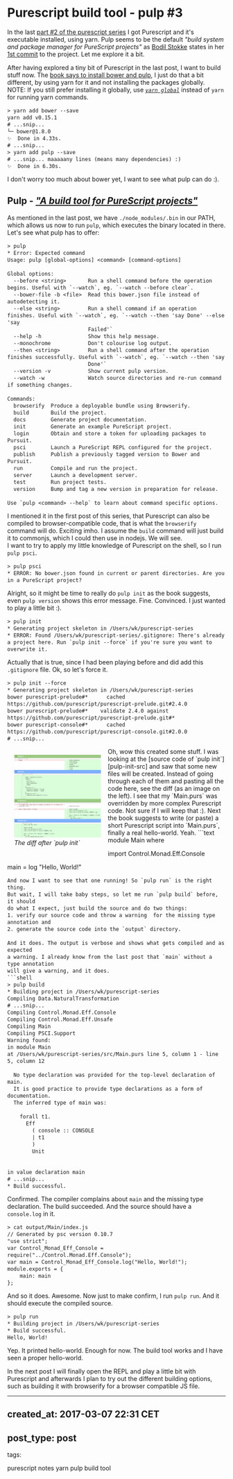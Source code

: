 # Purescript build tool - pulp #3

In the last [part #2 of the purescript series][ps#2] I got Purescript and it's executable
installed, using yarn. Pulp seems to be the default *"build system and package manager for PureScript projects"*
as [Bodil Stokke][bodil] states in her [1st commit][pulp-1st-commit] to the project.
Let me explore it a bit.

[ps#2]: /blog/2017/03/install-purescript-2/
[pulp-1st-commit]: https://github.com/bodil/pulp/blob/3a7d61bd0b110ff92b0d541a1c263e4fb9136fc1/package.json#L4
[bodil]: https://twitter.com/bodil

After having explored a tiny bit of Purescript in the last post, I want to build stuff
now. The [book says to install bower and pulp][book-install], I just do that a bit different, by using 
yarn for it and not installing the packages globally.  
NOTE: If you still prefer installing it globally, use
[*`yarn global`*][yarn-global] instead of `yarn` for running yarn commands.
```shell
> yarn add bower --save
yarn add v0.15.1
# ...snip...
└─ bower@1.8.0
✨  Done in 4.33s.
# ...snip...
> yarn add pulp --save
# ...snip... maaaaany lines (means many dependencies) :)
✨  Done in 6.30s.
```
I don't worry too much about bower yet, I want to see what pulp can do :).

## Pulp - [*"A build tool for PureScript projects"*][pulp]

As mentioned in the last post, we have `./node_modules/.bin` in our PATH,
which allows us now to run `pulp`, which executes the binary located in there.
Let's see what pulp has to offer:
```text
> pulp
* Error: Expected command
Usage: pulp [global-options] <command> [command-options]

Global options:
  --before <string>       Run a shell command before the operation begins. Useful with `--watch`, eg. `--watch --before clear`.
  --bower-file -b <file>  Read this bower.json file instead of autodetecting it.
  --else <string>         Run a shell command if an operation finishes. Useful with `--watch`, eg. `--watch --then 'say Done' --else 'say
                          Failed'`
  --help -h               Show this help message.
  --monochrome            Don't colourise log output.
  --then <string>         Run a shell command after the operation finishes successfully. Useful with `--watch`, eg. `--watch --then 'say
                          Done'`
  --version -v            Show current pulp version.
  --watch -w              Watch source directories and re-run command if something changes.

Commands:
  browserify  Produce a deployable bundle using Browserify.
  build       Build the project.
  docs        Generate project documentation.
  init        Generate an example PureScript project.
  login       Obtain and store a token for uploading packages to Pursuit.
  psci        Launch a PureScript REPL configured for the project.
  publish     Publish a previously tagged version to Bower and Pursuit.
  run         Compile and run the project.
  server      Launch a development server.
  test        Run project tests.
  version     Bump and tag a new version in preparation for release.

Use `pulp <command> --help` to learn about command specific options.
```
I mentioned it in the first post of this series, that Purescript can also be compiled
to browser-compatible code, that is what the `browserify` command will do. Exciting imho.
I assume the `build` command will just build it to commonjs, which I could then use
in nodejs. We will see.  
I want to try to apply my little knowledge of Purescript on the shell, so I run `pulp psci`.
```shell
> pulp psci
* ERROR: No bower.json found in current or parent directories. Are you in a PureScript project?
```
Alright, so it might be time to really do `pulp init` as the book suggests, even `pulp version`
shows this error message. Fine. Convinced. I just wanted to play a little bit :).
```text
> pulp init
* Generating project skeleton in /Users/wk/purescript-series
* ERROR: Found /Users/wk/purescript-series/.gitignore: There's already a project here. Run `pulp init --force` if you're sure you want to overwrite it.
```
Actually that is true, since I had been playing before and did add this `.gitignore`
file. Ok, so let's force it.
```text
> pulp init --force
* Generating project skeleton in /Users/wk/purescript-series
bower purescript-prelude#*      cached https://github.com/purescript/purescript-prelude.git#2.4.0
bower purescript-prelude#*    validate 2.4.0 against https://github.com/purescript/purescript-prelude.git#*
bower purescript-console#*      cached https://github.com/purescript/purescript-console.git#2.0.0
# ...snip...
```
<div style="float: left; padding: 1rem;">
<img src="./pulp-init-diff.jpg" alt="diff after pulp init" width=200 class="sizeup-onhover-image scale4 origin-left-top" />
<br/><em>The diff after `pulp init`</em>
</div>
Oh, wow this created some stuff. I was looking at the 
[source code of `pulp init`][pulp-init-src] and saw that some new files
will be created. Instead of going through each of them and pasting all the code here, 
see the diff (as an image on the left). I see that my `Main.purs` was
overridden by more complex Purescript code. Not sure if I will keep that :).
Next the book suggests to write (or paste) a short Purescript script into `Main.purs`,
finally a real hello-world. Yeah.
```text
module Main where

import Control.Monad.Eff.Console

main = log "Hello, World!"
```
And now I want to see that one running! So `pulp run` is the right thing.
But wait, I will take baby steps, so let me run `pulp build` before, it should 
do what I expect, just build the source and do two things:
1. verify our source code and throw a warning  for the missing type annotation and
2. generate the source code into the `output` directory.

And it does. The output is verbose and shows what gets compiled and as expected
a warning. I already know from the last post that `main` without a type annotation
will give a warning, and it does.
```shell
> pulp build
* Building project in /Users/wk/purescript-series
Compiling Data.NaturalTransformation
# ...snip...
Compiling Control.Monad.Eff.Console
Compiling Control.Monad.Eff.Unsafe
Compiling Main
Compiling PSCI.Support
Warning found:
in module Main
at /Users/wk/purescript-series/src/Main.purs line 5, column 1 - line 5, column 12

  No type declaration was provided for the top-level declaration of main.
  It is good practice to provide type declarations as a form of documentation.
  The inferred type of main was:
                            
    forall t1.              
      Eff                   
        ( console :: CONSOLE
        | t1                
        )                   
        Unit                
                            

in value declaration main
# ...snip...
* Build successful.
```
Confirmed. The compiler complains about `main` and the missing type declaration.
The build succeeded. And the source should have a `console.log` in it.
```shell
> cat output/Main/index.js 
// Generated by psc version 0.10.7
"use strict";
var Control_Monad_Eff_Console = require("../Control.Monad.Eff.Console");
var main = Control_Monad_Eff_Console.log("Hello, World!");
module.exports = {
    main: main
};
```
And so it does. Awesome.
Now just to make confirm, I run `pulp run`. And it should execute the compiled
source.
```text
> pulp run
* Building project in /Users/wk/purescript-series
* Build successful.
Hello, World!
```
Yep. It printed hello-world.
Enough for now. The build tool works and I have seen a proper hello-world.

In the next post I will finally open the REPL and play a little bit with
Purescript and afterwards I plan to try out the different building options,
such as building it with browserify for a browser compatible JS file.

[pulp-init-src]: https://github.com/bodil/pulp/blob/master/src/Pulp/Init.purs
[pulp]: https://github.com/bodil/pulp
[book-install]: https://github.com/paf31/purescript-book/blob/master/text/chapter2.md#installing-tools
[yarn-global]: https://yarnpkg.com/en/docs/cli/global

---
created_at: 2017-03-07 22:31 CET
---
post_type: post
---
tags:

purescript
notes
yarn
pulp
build tool
